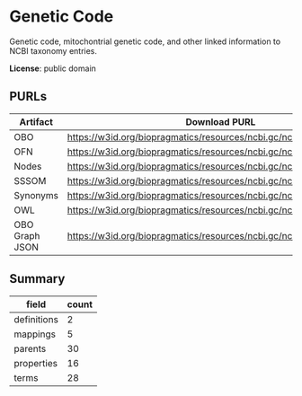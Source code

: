 # Genetic Code

Genetic code, mitochontrial genetic code, and other linked information to NCBI taxonomy entries.

**License**: public domain

## PURLs

| Artifact       | Download PURL                                                         | Latest Versioned Download PURL                                            |
|----------------|-----------------------------------------------------------------------|---------------------------------------------------------------------------|
| OBO            | https://w3id.org/biopragmatics/resources/ncbi.gc/ncbi.gc.obo          | https://w3id.org/biopragmatics/resources/ncbi.gc/4.6/ncbi.gc.obo          |
| OFN            | https://w3id.org/biopragmatics/resources/ncbi.gc/ncbi.gc.ofn          | https://w3id.org/biopragmatics/resources/ncbi.gc/4.6/ncbi.gc.ofn          |
| Nodes          | https://w3id.org/biopragmatics/resources/ncbi.gc/ncbi.gc.tsv          | https://w3id.org/biopragmatics/resources/ncbi.gc/4.6/ncbi.gc.tsv          |
| SSSOM          | https://w3id.org/biopragmatics/resources/ncbi.gc/ncbi.gc.sssom.tsv    | https://w3id.org/biopragmatics/resources/ncbi.gc/4.6/ncbi.gc.sssom.tsv    |
| Synonyms       | https://w3id.org/biopragmatics/resources/ncbi.gc/ncbi.gc.synonyms.tsv | https://w3id.org/biopragmatics/resources/ncbi.gc/4.6/ncbi.gc.synonyms.tsv |
| OWL            | https://w3id.org/biopragmatics/resources/ncbi.gc/ncbi.gc.owl          | https://w3id.org/biopragmatics/resources/ncbi.gc/4.6/ncbi.gc.owl          |
| OBO Graph JSON | https://w3id.org/biopragmatics/resources/ncbi.gc/ncbi.gc.json         | https://w3id.org/biopragmatics/resources/ncbi.gc/4.6/ncbi.gc.json         |

## Summary

| field       |   count |
|-------------|---------|
| definitions |       2 |
| mappings    |       5 |
| parents     |      30 |
| properties  |      16 |
| terms       |      28 |
